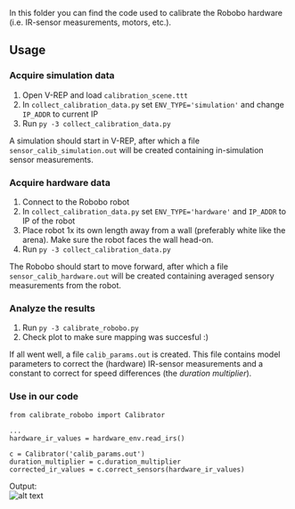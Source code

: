 In this folder you can find the code used to calibrate the Robobo hardware (i.e. IR-sensor measurements, motors, etc.).

## Usage

### Acquire simulation data
1. Open V-REP and load `calibration_scene.ttt`
2. In `collect_calibration_data.py` set `ENV_TYPE='simulation'` and change `IP_ADDR` to current IP
3. Run `py -3 collect_calibration_data.py`

A simulation should start in V-REP, after which a file `sensor_calib_simulation.out` will be created containing in-simulation sensor measurements.

### Acquire hardware data
1. Connect to the Robobo robot
2. In `collect_calibration_data.py` set `ENV_TYPE='hardware'` and `IP_ADDR` to IP of the robot
3. Place robot 1x its own length away from a wall (preferably white like the arena). Make sure the robot faces the wall head-on.
4. Run `py -3 collect_calibration_data.py`

The Robobo should start to move forward, after which a file `sensor_calib_hardware.out` will be created containing averaged sensory measurements from the robot.

### Analyze the results
1. Run `py -3 calibrate_robobo.py`
2. Check plot to make sure mapping was succesful :)

If all went well, a file `calib_params.out` is created. This file contains model parameters to correct the (hardware) IR-sensor measurements and a constant to correct for speed differences (the _duration multiplier_).

### Use in our code
```
from calibrate_robobo import Calibrator

...
hardware_ir_values = hardware_env.read_irs()

c = Calibrator('calib_params.out')
duration_multiplier = c.duration_multiplier
corrected_ir_values = c.correct_sensors(hardware_ir_values)
```

Output:<br>
![alt text](https://i.imgur.com/4KQSAfk.png)
